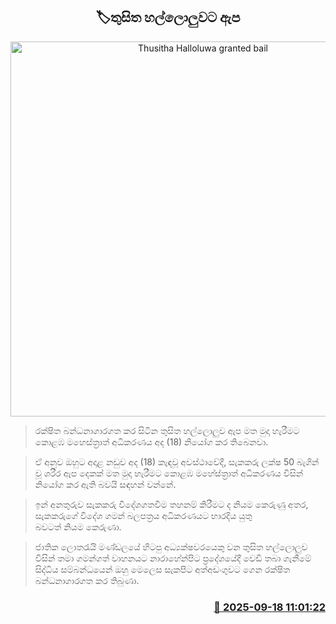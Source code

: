 <p align='center'><b><h2 align='center' title='Thusitha Halloluwa granted bail'>🏷තුසිත හල්ලොලුවට ඇප</h2></b></p>
<p align='center'><img src='https://helakuru.sgp1.cdn.digitaloceanspaces.com/esana/images/lib/thusitha-haloluwa.jpg' width='600' alt='Thusitha Halloluwa granted bail'></p>

> රක්ෂිත බන්ධනාගාරගත කර සිටින තුසිත හල්ලොලුව ඇප මත මුදා හැරීමට කොළඹ මහෙස්ත්‍රාත් අධිකරණය අද (18) නියෝග කර තිබෙනවා.

> ඒ අනුව ඔහුට අදාළ නඩුව අද (18) කැඳවූ අවස්ථාවේදී, සැකකරු ලක්ෂ 50 බැගින් වූ ශරීර ඇප දෙකක් මත මුදා හැරීමට කොළඹ මහේස්ත්‍රාත් අධිකරණය විසින් නියෝග කර ඇති බවයි සඳහන් වන්නේ.

> ඉන් අනතුරුව සැකකරු විදේශගතවීම තහනම් කිරීමට ද නියම කෙරුණු අතර, සැකකරුගේ විදේශ ගමන් බලපත්‍රය අධිකරණයට භාරදිය යුතු බවටත් නියම කෙරුණා.

> ජාතික ලොතරැයි මණ්ඩලයේ හිටපු අධ්‍යක්ෂවරයෙකු වන තුසිත හල්ලොලුව විසින් තමා ගමන්ගත් වාහනයට නාරාහේන්පිට ප්‍රදේශයේදී වෙඩි තබා ගැනීමේ සිද්ධිය සම්බන්ධයෙන් ඔහු මෙලෙස සැකපිට අත්අඩංගුවට ගෙන රක්ෂිත බන්ධනාගාරගත කර තිබුණා.



<h3 align='right'><a href='https://www.helakuru.lk/esana/p/113746/'>📅 2025-09-18 11:01:22</a></h3>
